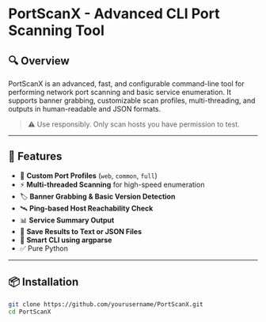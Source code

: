 # PortScanX - Advanced CLI Port Scanning Tool

## 🔍 Overview

PortScanX is an advanced, fast, and configurable command-line tool for performing network port scanning and basic service enumeration. It supports banner grabbing, customizable scan profiles, multi-threading, and outputs in human-readable and JSON formats.

> ⚠️ Use responsibly. Only scan hosts you have permission to test.

---

## 🚀 Features

- 🔧 **Custom Port Profiles** (`web`, `common`, `full`)
- ⚡ **Multi-threaded Scanning** for high-speed enumeration
- 🏷️ **Banner Grabbing & Basic Version Detection**
- 🛰️ **Ping-based Host Reachability Check**
- 📊 **Service Summary Output**
- 💾 **Save Results to Text or JSON Files**
- 🧠 **Smart CLI using argparse**
- ✅ Pure Python 
---

## 📦 Installation

```bash
git clone https://github.com/yourusername/PortScanX.git
cd PortScanX
